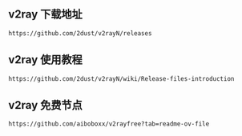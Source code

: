 <!--
 * @Author: long
 * @Date: 2024-11-21 10:18:18
 * @LastEditors: long
 * @LastEditTime: 2024-11-21 10:26:55
 * @Description: 
-->
## v2ray 下载地址

```text
https://github.com/2dust/v2rayN/releases
```

## v2ray 使用教程

```text
https://github.com/2dust/v2rayN/wiki/Release-files-introduction
```

## v2ray 免费节点

```text
https://github.com/aiboboxx/v2rayfree?tab=readme-ov-file
```
